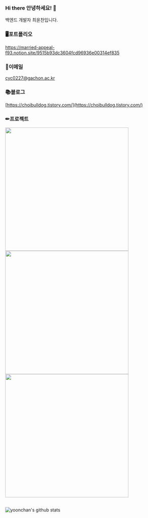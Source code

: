 ### Hi there 안녕하세요! 👋
백엔드 개발자 최윤찬입니다.

### 🖥️포트폴리오
https://married-appeal-f93.notion.site/9515b93dc3604fcd96936e00314ef835

### 📧이메일
cyc0227@gachon.ac.kr

### 📚블로그
[https://choibulldog.tistory.com/](https://choibulldog.tistory.com/)


### ✏프로젝트

<a href="https://github.com/MangPofol/bookclub-server">
    <img align="" width=390 src="https://github-readme-stats.vercel.app/api/pin/?username=MangPofol&repo=bookclub-server&theme=gruvbox">
</a>
<!-- <br> -->
<a href="https://github.com/GC210GP/blood-donation-server">
    <img align="" width=390 src="https://github-readme-stats.vercel.app/api/pin/?username=GC210GP&repo=blood-donation-server&theme=gruvbox">
</a>
<!-- <br> -->
<a href="https://github.com/FiveSensesApp/FiveSenses-server">
    <img align="" width=390 src="https://github-readme-stats.vercel.app/api/pin/?username=FiveSensesApp&repo=FiveSenses-server&theme=gruvbox">
</a>

<br>
<br>

![yoonchan's github stats](https://github-readme-stats.vercel.app/api?username=CYC0227&show_icons=true&theme=gruvbox)
